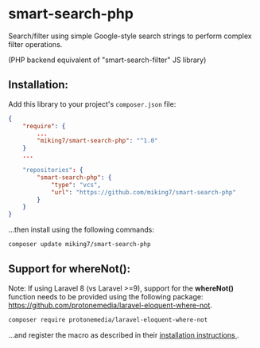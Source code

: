 # smart-search-php

Search/filter using simple Google-style search strings to perform complex filter operations.

(PHP backend equivalent of "smart-search-filter" JS library)

## Installation:

Add this library to your project's `composer.json` file:

```json
{
    "require": {
        ...
        "miking7/smart-search-php": "^1.0"
    }
    ...

    "repositories": {
        "smart-search-php": {
            "type": "vcs",
            "url": "https://github.com/miking7/smart-search-php"
        }
    }
}
```

...then install using the following commands:

```bash
composer update miking7/smart-search-php
```

## Support for whereNot():

Note: If using Laravel 8 (vs Laravel >=9), support for the **whereNot()** function needs to be provided using the following package: https://github.com/protonemedia/laravel-eloquent-where-not.

```bash
composer require protonemedia/laravel-eloquent-where-not
```

...and register the macro as described in their [installation instructions ](https://github.com/protonemedia/laravel-eloquent-where-not#installation).

